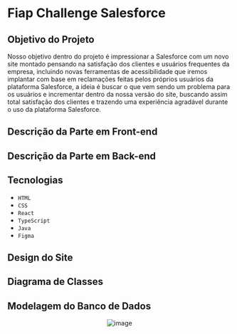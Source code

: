 # Fiap Challenge Salesforce

## Objetivo do Projeto
Nosso objetivo dentro do projeto é impressionar a Salesforce com um novo site  montado pensando na satisfação dos clientes e usuários frequentes da empresa, incluindo novas ferramentas de acessibilidade que iremos implantar com base em reclamações feitas pelos próprios usuários da plataforma Salesforce, a ideia é buscar o que vem sendo um problema para os usuários e incrementar dentro da nossa versão do site, buscando assim total satisfação dos clientes e trazendo uma experiência agradável durante o uso da plataforma Salesforce.

## Descrição da Parte em Front-end

## Descrição da Parte em Back-end

## Tecnologias
- `HTML`
- `CSS`
- `React`
- `TypeScript`
- `Java`
- `Figma`

## Design do Site
<div align="center">
  
</div>

## Diagrama de Classes
<div align="center">
  
</div>

## Modelagem do Banco de Dados
<div align="center">
  
  ![image](https://github.com/Luccas-Silva/fiap_challenge_salesforce/assets/89430801/d6afab6f-36e4-4b6a-8b7b-52cf24055030)
</div>
